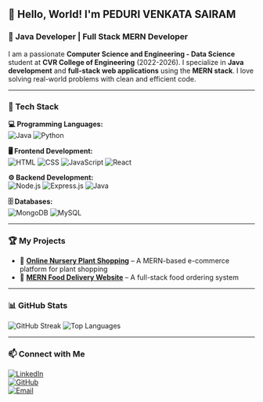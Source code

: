 ## 👋 Hello, World! I'm PEDURI VENKATA SAIRAM

### 🚀 Java Developer | Full Stack MERN Developer

I am a passionate **Computer Science and Engineering - Data Science** student at **CVR College of Engineering** (2022-2026). I specialize in **Java development** and **full-stack web applications** using the **MERN stack**. I love solving real-world problems with clean and efficient code.

---

### 🔧 Tech Stack

**💻 Programming Languages:**  
![Java](https://img.shields.io/badge/Java-007396?style=for-the-badge&logo=java&logoColor=white) ![Python](https://img.shields.io/badge/Python-3776AB?style=for-the-badge&logo=python&logoColor=white)

**🖥 Frontend Development:**  
![HTML](https://img.shields.io/badge/HTML5-E34F26?style=for-the-badge&logo=html5&logoColor=white) ![CSS](https://img.shields.io/badge/CSS3-1572B6?style=for-the-badge&logo=css3&logoColor=white) ![JavaScript](https://img.shields.io/badge/JavaScript-F7DF1E?style=for-the-badge&logo=javascript&logoColor=black) ![React](https://img.shields.io/badge/React-61DAFB?style=for-the-badge&logo=react&logoColor=black)

**⚙ Backend Development:**  
![Node.js](https://img.shields.io/badge/Node.js-43853D?style=for-the-badge&logo=node.js&logoColor=white) ![Express.js](https://img.shields.io/badge/Express.js-000000?style=for-the-badge&logo=express&logoColor=white) ![Java](https://img.shields.io/badge/SpringBoot-6DB33F?style=for-the-badge&logo=spring&logoColor=white)

**🗄️ Databases:**  
![MongoDB](https://img.shields.io/badge/MongoDB-47A248?style=for-the-badge&logo=mongodb&logoColor=white) ![MySQL](https://img.shields.io/badge/MySQL-4479A1?style=for-the-badge&logo=mysql&logoColor=white)

---

### 🏆 My Projects

- 🌱 **[Online Nursery Plant Shopping](#)** – A MERN-based e-commerce platform for plant shopping  
- 🍔 **[MERN Food Delivery Website](#)** – A full-stack food ordering system  

---

### 📊 GitHub Stats

![GitHub Streak](https://github-readme-streak-stats.herokuapp.com/?user=your-github-username&theme=react&hide_border=true)
![Top Languages](https://github-readme-stats.vercel.app/api/top-langs/?username=your-github-username&layout=compact&theme=react)

---

### 📫 Connect with Me

[![LinkedIn](https://img.shields.io/badge/LinkedIn-0A66C2?style=for-the-badge&logo=linkedin&logoColor=white)](https://www.linkedin.com/in/peduri-venkata-sairam)  
[![GitHub](https://img.shields.io/badge/GitHub-181717?style=for-the-badge&logo=github&logoColor=white)](https://github.com/sairam-peduri)  
[![Email](https://img.shields.io/badge/Email-D14836?style=for-the-badge&logo=gmail&logoColor=white)](mailto:sairampeduri@gmail.com)
